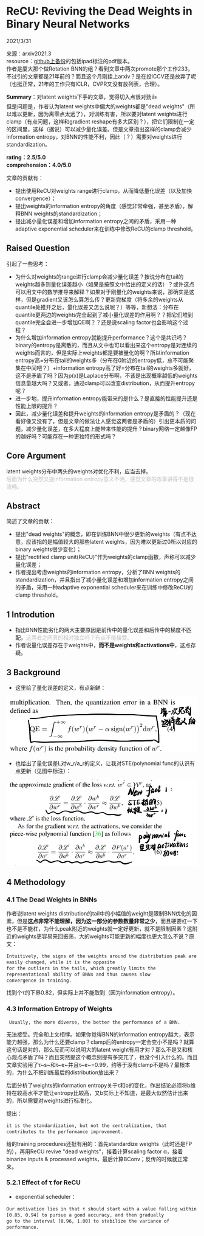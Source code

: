 # ReCU: Reviving the Dead Weights in Binary Neural Networks  

2021/3/31  

来源：arxiv2021.3  
resource：[github上备份](https://github.com/YouCaiJun98/YouCaiJun98.github.io/blob/master/articles/BNN/ReCU%EF%BC%9A%20Reviving%20the%20Dead%20Weights%20in%20Binary%20Neural.pdf)的包括ipad标注的pdf版本。  
作者是厦大那个做Rotation BNN的组？看到文章中两次promote那个工作233，不过引的文章都是21年前的？而且这个月刚挂上arxiv？是在投ICCV还是放弃了呢（也挺正常，21年的工作只有ICLR，CVPR又没有放列表，合理）。  

**Summary**：对latent weights下手的文章，觉得切入点很对劲:+1:  
但是问题是，作者认为latent weights中偏大的weights都是"dead weights"（所以难以更新，因为离零点太远了），对训练有害，所以要对latent weights进行clamp（有点问题，这样和gradient reshape有多大区别？），把它们限制在一定的区间里，这样（据说）可以减少量化误差。但是文章指出这样的clamp会减少information entropy，对BNN的性能不利，因此（？）需要对weights进行standardization。  

**rating：2.5/5.0**  
**comprehension：4.0/5.0**  

文章的贡献有：  
* 提出使用ReCU对weights range进行clamp，从而降低量化误差（以及加快convergence）；  
* 提出weights的information entropy的角度（感觉非常牵强，甚至矛盾），解释BNN weights的standardization；  
* 提出减小量化误差和增加information entropy之间的矛盾，采用一种adaptive exponential scheduler来在训练中修改ReCU的clamp threshold。  

## Raised Question  
引起了一些思考：
* 为什么对weights的range进行clamp会减少量化误差？按说分布在tail的weights越多则量化误差越小（如果是按照文中给出的定义的话）？或许这点可以用文中的数学推导来解释？如果对于刚量化的weights来说，那确实是这样，但是gradient又该怎么算怎么传？更新完梯度（将多余的weights从quantile处推开之后，量化误差又怎么说呢？）等等，新想法：分布在quantile更两边的weights完全起到了减小量化误差的作用啊？？把它们堆到quantile完全会进一步增加QE啊？？还是说scaling factor也会影响这个过程？  
* 为什么增加information entropy就能提升performance？这个是共识吗？binary的entropy是离散的，而且从文中也可以看出来这个entropy是对连续的weights而言的，但是实际上weights都是要被量化的啊？所以information entropy高=分布在tail的weights多（分布在0附近的entropy低，总不可能聚集在中间吧？）+information entropy高了好=分布在tail的weights多就好，这不是矛盾了吗？因为p(x)是Laplace分布啊，不该是出现概率越低的weights信息量越大吗？又或者，通过clamp可以改变distribution，从而提升entropy呢？  
* 进一步地，提升information entropy能带来的是什么？是直接的性能提升还是性能上限的提升？  
* 因此，减少量化误差和提升weights的information entropy是矛盾的？（现在看好像又没有了，但是文章的做法让人感觉这两者是矛盾的）引出更本质的问题，减少量化误差，在多大程度上能带来性能的提升？binary网络一定越像FP的越好吗？可能存在一种更独特的形式吗？

## Core Argument  
latent weights分布中两头的weights对优化不利，应当去掉。  
<font color='Silver'>后面为什么突然又提information entropy意义不明，感觉文章的故事讲得不是很流畅。</font>  

## Abstract  
简述了文章的贡献：  
* 提出"dead weights"的概念，即在训练BNN中很少更新的weights（有点不达意，应该指的是幅值较大的那些latent weights，因为难以更新过0所以对应的binary weights很少变化）；  
* 提出"rectified clamp unit(ReCU)"作为weights的clamp函数，声称可以减少量化误差；  
* 作者提出考虑weights的information entropy，分析了BNN weights的standardization，并且指出了减小量化误差和增加information entropy之间的矛盾，采用一种adaptive exponential scheduler来在训练中修改ReCU的clamp threshold。  

## 1 Introdution  
* 指出BNN性能劣化的两大主要原因是前传中的量化误差和后传中的梯度不匹配，<font color='Silver'>这两者之间真的相对独立吗？有点不能接受。</font>  
* 作者说量化误差存在于weights中，**而不是weights和activations中**，这点存疑。  

## 3 Background  
* 这里给了量化误差的定义，有点新鲜：  

![](https://raw.githubusercontent.com/YouCaiJun98/MyPicBed/main/imgs/202104010001.png)  

* 也给出了量化误差L对w_r/a_r的定义，让我对STE/polynomial func的认识有点更新（见图中标注）：  

![](https://raw.githubusercontent.com/YouCaiJun98/MyPicBed/main/imgs/202104010002.png)  

## 4 Methodology 
### 4.1 The Dead Weights in BNNs  
作者说latent weights distribution的tail中的小幅值的weight是限制BNN优化的因素，但是**这点非常不能理解，因为这一部分的参数数量非常之少**，而且硬要杠一下也不是不能杠，为什么peak附近的weights就一定好更新，就不是限制因素？这附近的weights更容易来回振荡，大的weights可能更新的幅度也更大怎么不说？原文：  

```  
Intuitively, the signs of the weights around the distribution peak are easily changed, while it is the opposite 
for the outliers in the tails, which greatly limits the representational ability of BNNs and thus causes slow 
convergence in training.
```  

找到个τ的下界0.82，但实际上并不能取到（因为information entropy）。  

### 4.3 Information Entropy of Weights  
```  
 Usually, the more diverse, the better the performance of a BNN.
```  

无法接受。完全和上文相悖。如果你觉得BNN的information entropy越大，表示能力越强，那么为什么还要clamp？clamp后的entropy一定会变小不是吗？就算这句话是对的，那么反而可以说明大的latent weight有用才对？那么不是又和核心观点矛盾了吗？而且突然提这个概念别提有多突兀了，也没个引入什么的。而且文章实验用了τ~s~和τ~e~并且τ~e~=0.99，约等于没有clamp不是吗？最根本的，为什么不把训练最后的distribution放出来？  

后面分析了weights的information entropy关于τ和b的变化，作出结论必须将b维持在较高水平才能让entropy比较高，又b实际上不知道，是最大似然估计出来的，所以需要对weights进行标准化。  

提出：  

```  
it is the standardization, but not the centralization, that contributes to the performance improvement.
```  

给的training procedures还挺有用的：首先standardize weights（此时还是FP的），再用ReCU revive "dead weights"，接着计算scaling factor α，接着binarize inputs & processed weights，最后计算BConv；反传的时候就正常来。  

### 5.2.1 Effect of τ for ReCU  
* exponential scheduler：  

```  
Our motivation lies in that τ should start with a value falling within [0.85, 0.94] to pursue a good accuracy, and then gradually 
go to the interval [0.96, 1.00] to stabilize the variance of performance.
```  

